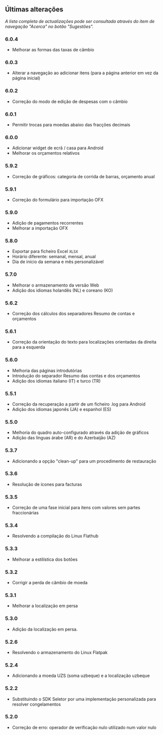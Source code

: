## Últimas alterações

_A lista completa de actualizações pode ser consultada através do item de navegação "Acerca" no botão "Sugestões"._

### 6.0.4
- Melhorar as formas das taxas de câmbio

### 6.0.3
- Alterar a navegação ao adicionar itens (para a página anterior em vez da página inicial) 

### 6.0.2
- Correção do modo de edição de despesas com o câmbio

### 6.0.1
- Permitir trocas para moedas abaixo das fracções decimais

### 6.0.0
- Adicionar widget de ecrã / casa para Android
- Melhorar os orçamentos relativos

### 5.9.2
- Correção de gráficos: categoria de corrida de barras, orçamento anual

### 5.9.1
- Correção do formulário para importação OFX

### 5.9.0
- Adição de pagamentos recorrentes
- Melhorar a importação OFX

### 5.8.0
- Exportar para ficheiro Excel `XLSX`
- Horário diferente: semanal, mensal, anual
- Dia de início da semana e mês personalizável

### 5.7.0
- Melhorar o armazenamento da versão Web
- Adição dos idiomas holandês (NL) e coreano (KO)

### 5.6.2
- Correção dos cálculos dos separadores Resumo de contas e orçamentos

### 5.6.1
- Correção da orientação do texto para localizações orientadas da direita para a esquerda 

### 5.6.0
- Melhoria das páginas introdutórias
- Introdução do separador Resumo das contas e dos orçamentos
- Adição dos idiomas italiano (IT) e turco (TR)

### 5.5.1
- Correção da recuperação a partir de um ficheiro .log para Android
- Adição dos idiomas japonês (JA) e espanhol (ES) 

### 5.5.0
- Melhoria do quadro auto-configurado através da adição de gráficos
- Adição das línguas árabe (AR) e do Azerbaijão (AZ)

### 5.3.7
- Adicionando a opção "clean-up" para um procedimento de restauração  

### 5.3.6
- Resolução de ícones para facturas

### 5.3.5
- Correção de uma fase inicial para itens com valores sem partes fraccionárias

### 5.3.4
- Resolvendo a compilação do Linux Flathub

### 5.3.3
- Melhorar a estilística dos botões

### 5.3.2
- Corrigir a perda de câmbio de moeda

### 5.3.1
- Melhorar a localização em persa

### 5.3.0
- Adição da localização em persa. 

### 5.2.6
- Resolvendo o armazenamento do Linux Flatpak

### 5.2.4
- Adicionando a moeda UZS (soma uzbeque) e a localização uzbeque

### 5.2.2
- Substituindo o SDK Seletor por uma implementação personalizada para resolver congelamentos

### 5.2.0
- Correção de erro: operador de verificação nulo utilizado num valor nulo
